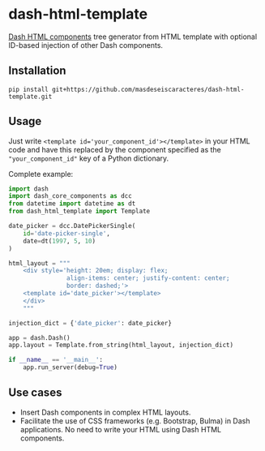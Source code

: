 # dash-html-template
[Dash HTML components](https://github.com/plotly/dash-html-components) tree generator from HTML template with optional ID-based injection of other Dash components.

## Installation
```
pip install git+https://github.com/masdeseiscaracteres/dash-html-template.git
```

## Usage
Just write `<template id='your_component_id'></template>` in your HTML code and have this replaced by the component specified as the
`"your_component_id"` key of a Python dictionary.

Complete example:
```python
import dash
import dash_core_components as dcc
from datetime import datetime as dt
from dash_html_template import Template

date_picker = dcc.DatePickerSingle(
    id='date-picker-single',
    date=dt(1997, 5, 10)
)

html_layout = """
    <div style='height: 20em; display: flex;
                align-items: center; justify-content: center;
                border: dashed;'>
    <template id='date_picker'></template>
    </div>
    """

injection_dict = {'date_picker': date_picker}

app = dash.Dash()
app.layout = Template.from_string(html_layout, injection_dict)

if __name__ == '__main__':
    app.run_server(debug=True)
```

## Use cases
- Insert Dash components in complex HTML layouts.
- Facilitate the use of CSS frameworks (e.g. Bootstrap, Bulma) in Dash applications. No need to write your HTML using Dash HTML components.
